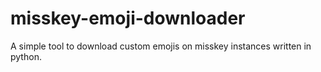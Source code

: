 # misskey-emoji-downloader
 A simple tool to download custom emojis on misskey instances written in python.

